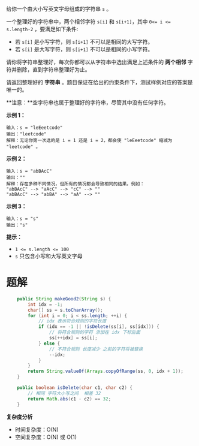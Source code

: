 给你一个由大小写英文字母组成的字符串 `s` 。

一个整理好的字符串中，两个相邻字符 `s[i]` 和 `s[i+1]`，其中 `0<= i <= s.length-2` ，要满足如下条件:

- 若 `s[i]` 是小写字符，则 `s[i+1]` 不可以是相同的大写字符。
- 若 `s[i]` 是大写字符，则 `s[i+1]` 不可以是相同的小写字符。

请你将字符串整理好，每次你都可以从字符串中选出满足上述条件的 **两个相邻** 字符并删除，直到字符串整理好为止。

请返回整理好的 **字符串** 。题目保证在给出的约束条件下，测试样例对应的答案是唯一的。

**注意：**空字符串也属于整理好的字符串，尽管其中没有任何字符。

**示例 1：**

```
输入：s = "leEeetcode"
输出："leetcode"
解释：无论你第一次选的是 i = 1 还是 i = 2，都会使 "leEeetcode" 缩减为 "leetcode" 。
```

**示例 2：**

```
输入：s = "abBAcC"
输出：""
解释：存在多种不同情况，但所有的情况都会导致相同的结果。例如：
"abBAcC" --> "aAcC" --> "cC" --> ""
"abBAcC" --> "abBA" --> "aA" --> ""
```

**示例 3：**

```
输入：s = "s"
输出："s"
```

**提示：**

- `1 <= s.length <= 100`
- `s` 只包含小写和大写英文字母

# 题解

```java
    public String makeGood2(String s) {
        int idx = -1;
        char[] ss = s.toCharArray();
        for (int i = 0; i < ss.length; ++i) {
            // idx 表示符合规则的字符长度
            if (idx == -1 || !isDelete(ss[i], ss[idx])) {
                // 将符合规则的字符 添加在 idx 下标后面
                ss[++idx] = ss[i];
            } else {
                // 不符合规则 长度减少 之前的字符将被替换
                --idx;
            }
        }
        return String.valueOf(Arrays.copyOfRange(ss, 0, idx + 1));
    }

    public boolean isDelete(char c1, char c2) {
        // 相同 字符大小写之间  相差 32
        return Math.abs(c1 - c2) == 32;
    }
```

**复杂度分析**

- 时间复杂度：O(N)
- 空间复杂度：O(N) 或 O(1)